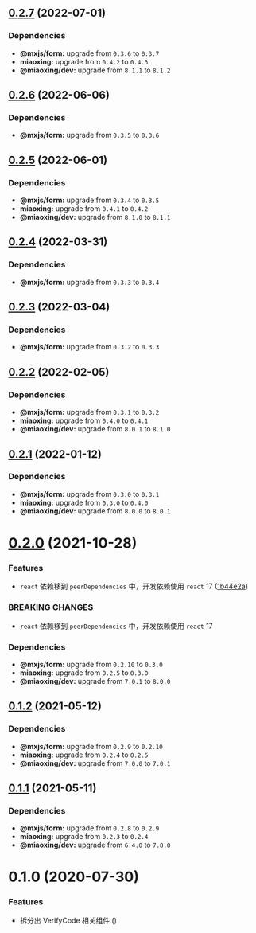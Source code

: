 ## [0.2.7](https://github.com/miaoxing/mxjs-verify-code/compare/v0.2.6...v0.2.7) (2022-07-01)





### Dependencies

* **@mxjs/form:** upgrade from `0.3.6` to `0.3.7`
* **miaoxing:** upgrade from `0.4.2` to `0.4.3`
* **@miaoxing/dev:** upgrade from `8.1.1` to `8.1.2`

## [0.2.6](https://github.com/miaoxing/mxjs-verify-code/compare/v0.2.5...v0.2.6) (2022-06-06)





### Dependencies

* **@mxjs/form:** upgrade from `0.3.5` to `0.3.6`

## [0.2.5](https://github.com/miaoxing/mxjs-verify-code/compare/v0.2.4...v0.2.5) (2022-06-01)





### Dependencies

* **@mxjs/form:** upgrade from `0.3.4` to `0.3.5`
* **miaoxing:** upgrade from `0.4.1` to `0.4.2`
* **@miaoxing/dev:** upgrade from `8.1.0` to `8.1.1`

## [0.2.4](https://github.com/miaoxing/mxjs-verify-code/compare/v0.2.3...v0.2.4) (2022-03-31)





### Dependencies

* **@mxjs/form:** upgrade from `0.3.3` to `0.3.4`

## [0.2.3](https://github.com/miaoxing/mxjs-verify-code/compare/v0.2.2...v0.2.3) (2022-03-04)





### Dependencies

* **@mxjs/form:** upgrade from `0.3.2` to `0.3.3`

## [0.2.2](https://github.com/miaoxing/mxjs-verify-code/compare/v0.2.1...v0.2.2) (2022-02-05)





### Dependencies

* **@mxjs/form:** upgrade from `0.3.1` to `0.3.2`
* **miaoxing:** upgrade from `0.4.0` to `0.4.1`
* **@miaoxing/dev:** upgrade from `8.0.1` to `8.1.0`

## [0.2.1](https://github.com/miaoxing/mxjs-verify-code/compare/v0.2.0...v0.2.1) (2022-01-12)





### Dependencies

* **@mxjs/form:** upgrade from `0.3.0` to `0.3.1`
* **miaoxing:** upgrade from `0.3.0` to `0.4.0`
* **@miaoxing/dev:** upgrade from `8.0.0` to `8.0.1`

# [0.2.0](https://github.com/miaoxing/mxjs-verify-code/compare/v0.1.2...v0.2.0) (2021-10-28)


### Features

* `react` 依赖移到 `peerDependencies` 中，开发依赖使用 `react` 17 ([1b44e2a](https://github.com/miaoxing/mxjs-verify-code/commit/1b44e2a3cf88bdcd763fd66ec980410405bf5abe))


### BREAKING CHANGES

* `react` 依赖移到 `peerDependencies` 中，开发依赖使用 `react` 17





### Dependencies

* **@mxjs/form:** upgrade from `0.2.10` to `0.3.0`
* **miaoxing:** upgrade from `0.2.5` to `0.3.0`
* **@miaoxing/dev:** upgrade from `7.0.1` to `8.0.0`

## [0.1.2](https://github.com/miaoxing/mxjs-verify-code/compare/v0.1.1...v0.1.2) (2021-05-12)





### Dependencies

* **@mxjs/form:** upgrade from `0.2.9` to `0.2.10`
* **miaoxing:** upgrade from `0.2.4` to `0.2.5`
* **@miaoxing/dev:** upgrade from `7.0.0` to `7.0.1`

## [0.1.1](https://github.com/miaoxing/mxjs-verify-code/compare/v0.1.0...v0.1.1) (2021-05-11)





### Dependencies

* **@mxjs/form:** upgrade from `0.2.8` to `0.2.9`
* **miaoxing:** upgrade from `0.2.3` to `0.2.4`
* **@miaoxing/dev:** upgrade from `6.4.0` to `7.0.0`

# 0.1.0 (2020-07-30)


### Features

* 拆分出 VerifyCode 相关组件 ([](https://github.com/miaoxing/mxjs-verify-code/commit/))
